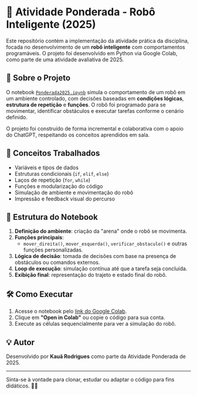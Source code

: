 # 🤖 Atividade Ponderada - Robô Inteligente (2025)

Este repositório contém a implementação da atividade prática da disciplina, focada no desenvolvimento de um **robô inteligente** com comportamentos programáveis. O projeto foi desenvolvido em Python via Google Colab, como parte de uma atividade avaliativa de 2025.

## 📘 Sobre o Projeto

O notebook [`Ponderada2025.ipynb`](https://github.com/kauarodriguessss/ponderadaColab/blob/main/Ponderada2025.ipynb) simula o comportamento de um robô em um ambiente controlado, com decisões baseadas em **condições lógicas**, **estrutura de repetição** e **funções**. O robô foi programado para se movimentar, identificar obstáculos e executar tarefas conforme o cenário definido.

O projeto foi construído de forma incremental e colaborativa com o apoio do ChatGPT, respeitando os conceitos aprendidos em sala.

## 🧠 Conceitos Trabalhados

- Variáveis e tipos de dados
- Estruturas condicionais (`if`, `elif`, `else`)
- Laços de repetição (`for`, `while`)
- Funções e modularização do código
- Simulação de ambiente e movimentação do robô
- Impressão e feedback visual do percurso

## 📂 Estrutura do Notebook

1. **Definição do ambiente**: criação da "arena" onde o robô se movimenta.
2. **Funções principais**:
   - `mover_direita()`, `mover_esquerda()`, `verificar_obstaculo()` e outras funções personalizadas.
3. **Lógica de decisão**: tomada de decisões com base na presença de obstáculos ou comandos externos.
4. **Loop de execução**: simulação contínua até que a tarefa seja concluída.
5. **Exibição final**: representação do trajeto e estado final do robô.

## 🛠️ Como Executar

1. Acesse o notebook pelo [link do Google Colab](https://github.com/kauarodriguessss/ponderadaColab/blob/main/Ponderada2025.ipynb).
2. Clique em **"Open in Colab"** ou copie o código para sua conta.
3. Execute as células sequencialmente para ver a simulação do robô.

## 💡 Autor

Desenvolvido por **Kauã Rodrigues** como parte da Atividade Ponderada de 2025.

---

Sinta-se à vontade para clonar, estudar ou adaptar o código para fins didáticos. 🤖✨
